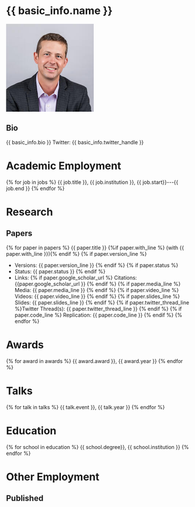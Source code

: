 # {{ basic_info.name }}

![me](images/me.jpeg)

## Bio

{{ basic_info.bio }}
Twitter: {{ basic_info.twitter_handle }}

# Academic Employment

{% for job in jobs %}
   {{ job.title }}, {{ job.institution }}, {{ job.start}}---{{ job.end }} 
{% endfor %} 

# Research

## Papers
{% for paper in papers %}
{{ paper.title }} {%if paper.with_line %} (with {{ paper.with_line }}){% endif %}
{% if paper.version_line %}
   * Versions: {{ paper.version_line }}
{% endif %}
{% if paper.status %}
* Status: {{ paper.status }}
{% endif %}
* Links: {% if paper.google_scholar_url %} Citations: {{paper.google_scholar_url }} {% endif %} {% if paper.media_line %} Media: {{ paper.media_line }} {% endif %} {% if paper.video_line %} Videos: {{ paper.video_line }} {% endif %} {% if paper.slides_line %} Slides: {{ paper.slides_line }} {% endif %} {% if paper.twitter_thread_line %}Twitter Thread(s): {{ paper.twitter_thread_line }} {% endif %} {% if paper.code_line %} Replication: {{ paper.code_line }} {% endif %}
{% endfor %}


# Awards
{% for award in awards %}
   {{ award.award }},    {{ award.year }}
{% endfor %}


# Talks
{% for talk in talks %}
   {{ talk.event }},    {{ talk.year }}
{% endfor %}

# Education

{% for school in education %}
{{ school.degree}}, {{ school.institution }} 
{% endfor %}

# Other Employment


## Published 